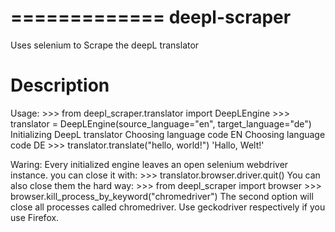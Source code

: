 =============
deepl-scraper
=============


Uses selenium to Scrape the deepL translator


Description
===========

Usage:
	>>> from deepl_scraper.translator import DeepLEngine
	>>> translator = DeepLEngine(source_language="en", target_language="de")
	Initializing DeepL translator
	Choosing language code EN
	Choosing language code DE
	>>> translator.translate("hello, world!")
	'Hallo, Welt!'

Waring:
Every initialized engine leaves an open selenium webdriver instance.
you can close it with:
	>>> translator.browser.driver.quit()
You can also close them the hard way:
	>>> from deepl_scraper import browser
	>>> browser.kill_process_by_keyword("chromedriver")
The second option will close all processes called chromedriver.
Use geckodriver respectively if you use Firefox.